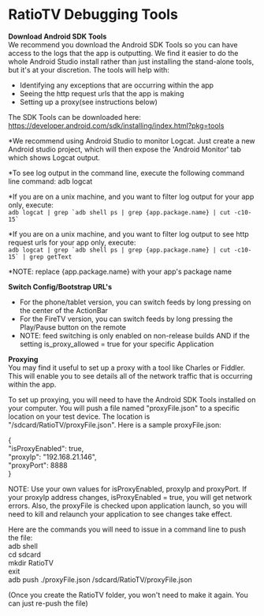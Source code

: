 RatioTV Debugging Tools
===

**Download Android SDK Tools**  
We recommend you download the Android SDK Tools so you can have access to the logs that the app is outputting.  We find it easier to do the whole Android Studio install rather than just installing the stand-alone tools, but it's at your discretion.  The tools will help with:  
* Identifying any exceptions that are occurring within the app
* Seeing the http request urls that the app is making  
* Setting up a proxy(see instructions below)
  
The SDK Tools can be downloaded here: https://developer.android.com/sdk/installing/index.html?pkg=tools  

*We recommend using Android Studio to monitor Logcat.  Just create a new Android studio project, which will then expose the 'Android Monitor' tab which shows Logcat output.
  
*To see log output in the command line, execute the following command line command: adb logcat  
  
*If you are on a unix machine, and you want to filter log output for your app only, execute:  
``adb logcat | grep `adb shell ps | grep {app.package.name} | cut -c10-15` ``  
  
*If you are on a unix machine, and you want to filter log output to see http request urls for your app only, execute:  
``adb logcat | grep `adb shell ps | grep {app.package.name} | cut -c10-15` | grep getText``  
  
*NOTE: replace {app.package.name} with your app's package name
  
**Switch Config/Bootstrap URL's**  
* For the phone/tablet version, you can switch feeds by long pressing on the center of the ActionBar
* For the FireTV version, you can switch feeds by long pressing the Play/Pause button on the remote
* NOTE: feed switching is only enabled on non-release builds AND if the setting is_proxy_allowed = true for your specific Application  
  
**Proxying**  
You may find it useful to set up a proxy with a tool like Charles or Fiddler.  This will enable you to see details all of the network traffic that is occurring within the app.  
  
To set up proxying, you will need to have the Android SDK Tools installed on your computer.  You will push a file named "proxyFile.json" to a specific location on your test device.  The location is "/sdcard/RatioTV/proxyFile.json".  Here is a sample proxyFile.json:  
  
{  
  "isProxyEnabled": true,  
  "proxyIp": "192.168.21.146",  
  "proxyPort": 8888  
}  
  
NOTE: Use your own values for isProxyEnabled, proxyIp and proxyPort.  If your proxyIp address changes, isProxyEnabled = true, you will get network errors.  Also, the proxyFile is checked upon application launch, so you will need to kill and relaunch your application to see changes take effect.
  
Here are the commands you will need to issue in a command line to push the file:  
adb shell  
cd sdcard  
mkdir RatioTV  
exit  
adb push ./proxyFile.json /sdcard/RatioTV/proxyFile.json  
  
(Once you create the RatioTV folder, you won't need to make it again.  You can just re-push the file)
